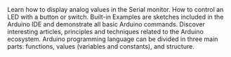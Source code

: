 <EssentialsColumn title="Tutorials for Zero">
<EssentialElement title="Analog Read Serial" type="tutorial" link="/built-in-examples/basics/AnalogReadSerial">
    Learn how to display analog values in the Serial monitor.
  </EssentialElement>

<EssentialElement title="Button" type="tutorial" link="/built-in-examples//Button">
    How to control an LED with a button or switch.
  </EssentialElement>
</EssentialsColumn>

<EssentialsColumn title="Arduino Basics">
  <EssentialElement title="Built-in Examples" type="tutorial" link="/built-in-examples/">
    Built-in Examples are sketches included in the Arduino IDE and demonstrate all basic Arduino commands.
  </EssentialElement>
  <EssentialElement title="Learn" type="resource" link="/learn">
    Discover interesting articles, principles and techniques related to the Arduino ecosystem.
  </EssentialElement>
  <EssentialElement title="Language References" type="resource" link="https://www.arduino.cc/reference/en/">
  Arduino programming language can be divided in three main parts: functions, values (variables and constants), and structure.
  </EssentialElement>
</EssentialsColumn>